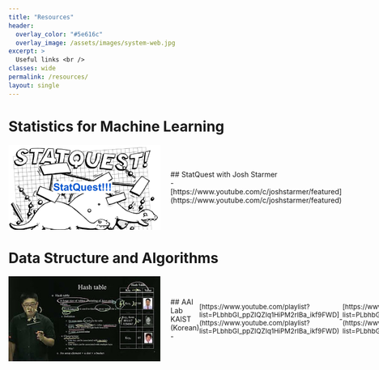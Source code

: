 ```yaml
---
title: "Resources"
header:
  overlay_color: "#5e616c"
  overlay_image: /assets/images/system-web.jpg
excerpt: >
  Useful links <br />
classes: wide
permalink: /resources/
layout: single
---
```


# Statistics for Machine Learning
<div style="display: flex; align-items: center;">
  <img src="/assets/images/resources/statquest.png" alt="Image" style="width: 300px; margin-right: 20px;">
  ## StatQuest with Josh Starmer <br>
  - [https://www.youtube.com/c/joshstarmer/featured](https://www.youtube.com/c/joshstarmer/featured) 
</div>


# Data Structure and Algorithms
<div style="display: flex; align-items: center;">
  <img src="/assets/images/resources/aai_kaist.jpg" alt="Image" style="width: 300px; margin-right: 20px;">
  ## AAI Lab KAIST (Korean)
  - <span style="font-size: small;">[https://www.youtube.com/playlist?list=PLbhbGI_ppZIQZIq1HiPM2rIBa_ikf9FWD](https://www.youtube.com/playlist?list=PLbhbGI_ppZIQZIq1HiPM2rIBa_ikf9FWD)</span> 
  - <span style="font-size: small;">[https://www.youtube.com/playlist?list=PLbhbGI_ppZIS8EDpOliM7d8GA7wQqAs2q](https://www.youtube.com/playlist?list=PLbhbGI_ppZIS8EDpOliM7d8GA7wQqAs2q)</span>
</div>




